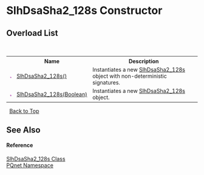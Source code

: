 # SlhDsaSha2_128s Constructor 
 


## Overload List
&nbsp;<table><tr><th></th><th>Name</th><th>Description</th></tr><tr><td>![Public method](media/pubmethod.gif "Public method")</td><td><a href="ac5c8096-1752-8ab6-48c7-ff9f5a0d6fd7">SlhDsaSha2_128s()</a></td><td>
Instantiates a new <a href="9041afa8-4859-372f-22bb-e9e41abac613">SlhDsaSha2_128s</a> object with non-deterministic signatures.</td></tr><tr><td>![Public method](media/pubmethod.gif "Public method")</td><td><a href="d2503d5a-a4d9-cda3-c03b-00030868106c">SlhDsaSha2_128s(Boolean)</a></td><td>
Instantiates a new <a href="9041afa8-4859-372f-22bb-e9e41abac613">SlhDsaSha2_128s</a> object.</td></tr></table>&nbsp;
<a href="#slhdsasha2_128s-constructor">Back to Top</a>

## See Also


#### Reference
<a href="9041afa8-4859-372f-22bb-e9e41abac613">SlhDsaSha2_128s Class</a><br /><a href="fc4f881f-e121-9cf0-ed49-65bf6b5a005d">PQnet Namespace</a><br />